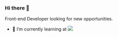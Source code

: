 ### Hi there 👋

Front-end Developer looking for new opportunities.

- 🌱 I’m currently learning at  ![](https://img.shields.io/badge/Microverse-blueviolet)
